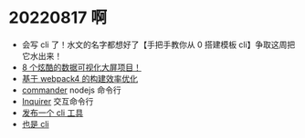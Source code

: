 <!--
 * @Desc:
 * @Author: 曾茹菁
 * @Date: 2022-08-17 09:06:07
 * @LastEditors: 曾茹菁
 * @LastEditTime: 2022-08-17 20:47:03
-->

# 20220817 啊

- 会写 cli 了！水文的名字都想好了【手把手教你从 0 搭建模板 cli】争取这周把它水出来！
- [8 个炫酷的数据可视化大屏项目！](https://mp.weixin.qq.com/s/3V5FbNRL_Krkc9zET3_nHw)
- [基于 webpack4 的构建效率优化](https://juejin.cn/post/7127098334900125710)
- [commander](https://www.npmjs.com/package/commander) nodejs 命令行
- [Inquirer](https://github.com/SBoudrias/Inquirer.js/) 交互命令行
- [发布一个 cli 工具](https://juejin.cn/post/6901997583527641101)
- [也是 cli](https://juejin.cn/post/7010673349571379231)
